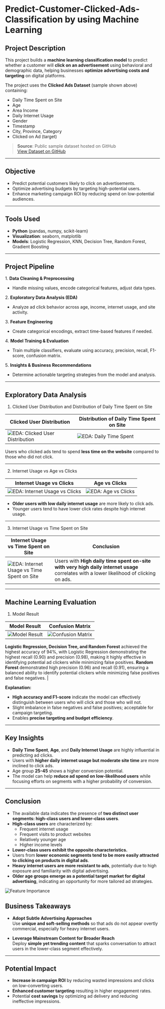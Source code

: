 # Predict-Customer-Clicked-Ads-Classification by using Machine Learning

## Project Description

This project builds a **machine learning classification model** to predict whether a customer will **click on an advertisement** using behavioral and demographic data, helping businesses **optimize advertising costs and targeting** on digital platforms.

The project uses the **Clicked Ads Dataset** (sample shown above) containing:
- Daily Time Spent on Site
- Age
- Area Income
- Daily Internet Usage
- Gender
- Timestamp
- City, Province, Category
- Clicked on Ad (target)

> **Source**: Public sample dataset hosted on GitHub  
> [View Dataset on GitHub](https://github.com/denindrap23/Machine-Learning/blob/main/Predict-Customer-Clicked-Ads-Classification%20by%20using-Machine-Learning/dataset/Clicked%20Ads%20Dataset.csv)

---

## Objective

- Predict potential customers likely to click on advertisements.  
- Optimize advertising budgets by targeting high-potential users.  
- Enhance marketing campaign ROI by reducing spend on low-potential audiences.

---

## Tools Used

- **Python** (pandas, numpy, scikit-learn)
- **Visualization**: seaborn, matplotlib
- **Models**: Logistic Regression, KNN, Decision Tree, Random Forest, Gradient Boosting

---

## Project Pipeline

 1️. **Data Cleaning & Preprocessing**  
- Handle missing values, encode categorical features, adjust data types.

 2️. **Exploratory Data Analysis (EDA)**  
- Analyze ad click behavior across age, income, internet usage, and site activity.

3️. **Feature Engineering**  
- Create categorical encodings, extract time-based features if needed.

4️. **Model Training & Evaluation**  
- Train multiple classifiers, evaluate using accuracy, precision, recall, F1-score, confusion matrix.

5️. **Insights & Business Recommendations**  
- Determine actionable targeting strategies from the model and analysis.

---

## Exploratory Data Analysis

1. Clicked User Distribution and Distribution of Daily Time Spent on Site

| Clicked User Distribution | Distribution of Daily Time Spent on Site |
|--------|-------|
| ![EDA: Clicked User Distribution](image/clicked_user_distribution.png) | ![EDA: Daily Time Spent](image/daily_time_spent_distribution.png) |

Users who clicked ads tend to spend **less time on the website** compared to those who did not click.

---

2. Internet Usage vs Age vs Clicks

| Internet Usage vs Clicks | Age vs Clicks |
|--------|-------|
| ![EDA: Internet Usage vs Clicks](image/daily_internet_usage_distribution.png) | ![EDA: Age vs Clicks](image/age_distribution.png) |

- **Older users with low daily internet usage** are more likely to click ads.
- Younger users tend to have lower click rates despite high internet usage.

---

3. Internet Usage vs Time Spent on Site

| Internet Usage vs Time Spent on Site | Conclusion |
|--------|-------|
| ![EDA: Internet Usage vs Time Spent on Site](image/internet_usage_vs_time_spent.png) | Users with **High daily time spent on-site with very high daily internet usage** correlates with a lower likelihood of clicking on ads. |

---

## Machine Learning Evaluation

1. Model Result

| Model Result | Confusion Matrix |
|--------|-------|
| ![Model Result](image/model_result.png) | ![Confusion Matrix](image/confusion_matrix.png) |

**Logistic Regression, Decision Tree, and Random Forest** achieved the highest accuracy of 94%, with Logistic Regression demonstrating the highest recall (0.90) and precision (0.98), making it highly effective in identifying potential ad clickers while minimizing false positives. **Random Forest** demonstrated high precision (0.96) and recall (0.91), ensuring a balanced ability to identify potential clickers while minimizing false positives and false negatives. |

**Explanation:**

- **High accuracy and F1-score** indicate the model can effectively distinguish between users who will click and those who will not.  
- Slight imbalance in false negatives and false positives; acceptable for campaign targeting.  
- Enables **precise targeting and budget efficiency**.

---

## Key Insights

- **Daily Time Spent**, **Age**, and **Daily Internet Usage** are highly influential in predicting ad clicks.  
- Users with **higher daily internet usage but moderate site time** are more inclined to click ads.  
- Age group **25-45** shows a higher conversion potential.  
- The model can help **reduce ad spend on low-likelihood users** while focusing efforts on segments with a higher probability of conversion.

---

## Conclusion

- The available data indicates the presence of **two distinct user segments: high-class users and lower-class users**.
- **High-class users** are characterized by:
  - Frequent internet usage
  - Frequent visits to product websites
  - Relatively younger age
  - Higher income levels
- **Lower-class users exhibit the opposite characteristics.**
- Users from **lower economic segments tend to be more easily attracted to clicking on products in digital ads**.
- **Heavy internet users are more resistant to ads**, potentially due to high exposure and familiarity with digital advertising.
- **Older age groups emerge as a potential target market for digital advertising**, indicating an opportunity for more tailored ad strategies.

![Feature Importance](image/feature_importance.png)

## Business Takeaways

- **Adopt Subtle Advertising Approaches**  
Use **unique and soft-selling methods** so that ads do not appear overtly commercial, especially for heavy internet users.

- **Leverage Mainstream Content for Broader Reach**  
Deploy **simple yet trending content** that sparks conversation to attract users in the lower-class segment effectively.

---

## Potential Impact

- **Increase in campaign ROI** by reducing wasted impressions and clicks on low-converting users.  
- **Enhanced customer targeting** resulting in higher engagement rates.  
- Potential **cost savings** by optimizing ad delivery and reducing ineffective impressions.
